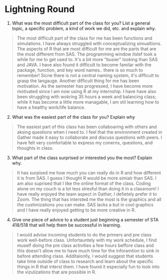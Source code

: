 # Lightning Round
1. What was the most difficult part of the class for you? List a general topic, a specific problem, a kind of work we did, etc. and explain why.
> The most difficult part of the class for me has been functions and simulations. I have always struggled with conceptualizing simualtions. The aspects of R that are most difficult for me are the parts that are the most different from SAS. The programming window itslef took a while for me to get used to. It's a bit more "busier" looking than SAS and JAVA. I have also found it difficult to become familar with the package, function, and key word names.. there is so much to remember! Sicne there is not a central naming system, it's difficult to grasp the langauge. Another difficult thing for me has been motivation. As the semester has progressed, I have become more motivated since I am now using R at my internship. I have have also been struggling with wokring 35 hours a week and balancing class; while it has become a little more managable, I am stil learning how to have a healthy work/life balance. 
2. What was the easiest part of the class for you? Explain why
> The easiest part of this class has been collaboaring with others and aksing questions when I need to. I feel that the environment created in Gather made it easy to collaborate and discuss questions with peers. I have felt very comfortable to express my conerns, questions, and thoughts in class. 
3. What part of the class surprised or interested you the most? Explain why.
> It has surpised me how much you can really do in R and how different it is from SAS. I guess I thought R would be more simialr than SAS. I am also suprised that I like the online format of the class. Coding alone on my couch is a lot less stresful than doing it in a classroom! I have really enjoyed the team aspect in Gather, I defietely prefer it to Zoom. The thing that has intersted me the most is the graphics and all the custimizations you can make. SAS lacks a but in cool graphics and I have really enjoyed getting to be more creative in R. 
4. Give one piece of advice to a student just beginning a semester of STA 418/518 that will help them be successful in learning.
> I would advise incoming students to do the primers and pre class work well-before class. Unfortauntely with my work schedule, I find muself doing the pre class activities a few hours beffore class and this doesn't allow me to have much time for the inforamtion to sink in before attending class. Additaionlly, I would suggest that students take time outside of class to research and learn about the specific things in R that interst them. I have found it especially fun to look into the vizulizations that are possible in R. 

